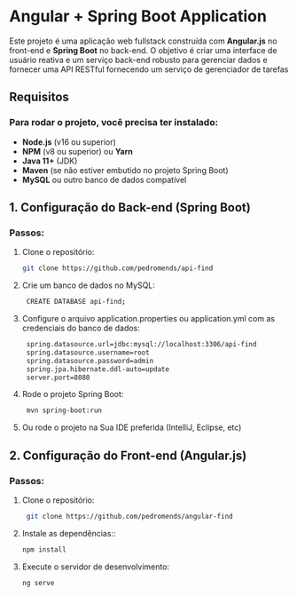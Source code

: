# Angular + Spring Boot Application

Este projeto é uma aplicação web fullstack construída com **Angular.js** no front-end e **Spring Boot** no back-end. O objetivo é criar uma interface de usuário reativa e um serviço back-end robusto para gerenciar dados e fornecer uma API RESTful fornecendo um serviço de gerenciador de tarefas

## Requisitos

### Para rodar o projeto, você precisa ter instalado:
- **Node.js** (v16 ou superior)
- **NPM** (v8 ou superior) ou **Yarn**
- **Java 11+** (JDK)
- **Maven** (se não estiver embutido no projeto Spring Boot)
- **MySQL** ou outro banco de dados compatível

## 1. Configuração do Back-end (Spring Boot)

### Passos:
1. Clone o repositório:
   ```bash
   git clone https://github.com/pedromends/api-find
2. Crie um banco de dados no MySQL:
   ```bash
    CREATE DATABASE api-find;
3. Configure o arquivo application.properties ou application.yml com as credenciais do banco de dados:
   ```bash
    spring.datasource.url=jdbc:mysql://localhost:3306/api-find
    spring.datasource.username=root
    spring.datasource.password=admin
    spring.jpa.hibernate.ddl-auto=update
    server.port=8080
4. Rode o projeto Spring Boot:
   ```bash
    mvn spring-boot:run
5. Ou rode o projeto na Sua IDE preferida (IntelliJ, Eclipse, etc)
## 2. Configuração do Front-end (Angular.js)

### Passos:
1. Clone o repositório:
   ```bash
    git clone https://github.com/pedromends/angular-find
2. Instale as dependências::
   ```bash
   npm install
3. Execute o servidor de desenvolvimento:
   ```bash
   ng serve
    